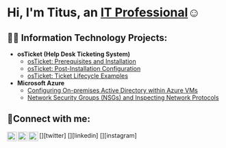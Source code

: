 <h1>Hi, I'm Titus, an <a href="https://www.linkedin.com/in/titus-moga">IT Professional</a>☺</h1>

<h2>👨‍💻 Information Technology Projects:</h2>

- <b>osTicket (Help Desk Ticketing System)</b>
  - [osTicket: Prerequisites and Installation](https://github.com/Titus-os/osticket-prereqs)
  - [osTicket: Post-Installation Configuration](https://github.com/Titus-os/post-install-config)
  - [osTicket: Ticket Lifecycle Examples](https://github.com/Titus-os/ticket-lifecycle)
- <b>Microsoft Azure</b>
  - [Configuring On-premises Active Directory within Azure VMs](https://github.com/Titus-os/configure-ad)
  - [Network Security Groups (NSGs) and Inspecting Network Protocols](https://github.com/Titus-os/azure-network-protocols)

<h2>🤳Connect with me:</h2>

[<img align="left" alt="Titus | Twitter" width="22px" src="https://cdn.jsdelivr.net/npm/simple-icons@v3/icons/twitter.svg" />][twitter]
[<img align="left" alt="Titus | LinkedIn" width="22px" src="https://cdn.jsdelivr.net/npm/simple-icons@v3/icons/linkedin.svg" />][linkedin]
[<img align="left" alt="Titus | Instagram" width="22px" src="https://cdn.jsdelivr.net/npm/simple-icons@v3/icons/instagram.svg" />][instagram]


